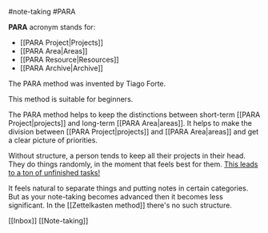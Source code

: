 #note-taking #PARA

**PARA** acronym stands for:
- [[PARA Project|Projects]]
- [[PARA Area|Areas]]
- [[PARA Resource|Resources]]
- [[PARA Archive|Archive]]

The PARA method was invented by Tiago Forte.

This method is suitable for beginners.

The PARA method helps to keep the distinctions between short-term [[PARA Project|projects]] and long-term [[PARA Area|areas]].
It helps to make the division between [[PARA Project|projects]] and [[PARA Area|areas]] and get a clear picture of priorities.

Without structure, a person tends to keep all their projects in their head.
They do things randomly, in the moment that feels best for them.
<u>This leads to a ton of unfinished tasks!</u>

It feels natural to separate things and putting notes in certain categories.
But as your note-taking becomes advanced then it becomes less significant.
In the [[Zettelkasten method]] there's no such structure.

[[Inbox]]
[[Note-taking]]